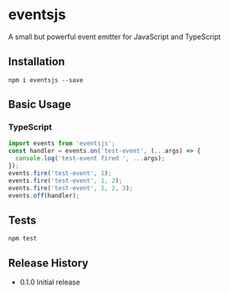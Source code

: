 eventsjs
========

A small but powerful event emitter for JavaScript and TypeScript

## Installation

  ``npm i eventsjs --save``

## Basic Usage

### TypeScript

  ```TypeScript
  import events from 'eventsjs';
  const handler = events.on('test-event', (...args) => {
    console.log('test-event fired ', ...args);
  });
  events.fire('test-event', 1);
  events.fire('test-event', 1, 2);
  events.fire('test-event', 1, 2, 3);
  events.off(handler);
  ```

## Tests

  ```npm test```

## Release History

* 0.1.0 Initial release

